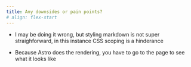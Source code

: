 ```yaml
---
title: Any downsides or pain points?
# align: flex-start
---
```


- I may be doing it wrong, but styling markdown is not super straighforward, in this instance CSS scoping is a hinderance

- Because Astro does the rendering, you have to go to the page to see what it looks like
